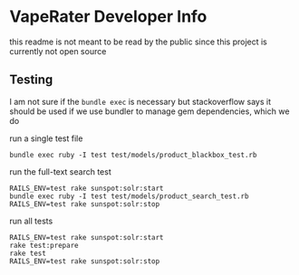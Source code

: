 # VapeRater Developer Info

this readme is not meant to be read by the public since this project is currently not open source

## Testing

I am not sure if the `bundle exec` is necessary but stackoverflow says it should be used if we
use bundler to manage gem dependencies, which we do


run a single test file
```
bundle exec ruby -I test test/models/product_blackbox_test.rb
```

run the full-text search test
```
RAILS_ENV=test rake sunspot:solr:start
bundle exec ruby -I test test/models/product_search_test.rb
RAILS_ENV=test rake sunspot:solr:stop
```

run all tests
```
RAILS_ENV=test rake sunspot:solr:start
rake test:prepare
rake test
RAILS_ENV=test rake sunspot:solr:stop
```